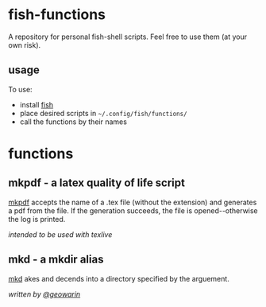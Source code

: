 # fish-functions
A repository for personal fish-shell scripts. Feel free to use them (at your own risk).

## usage
To use:
- install [fish](http://fishshell.com/)
- place desired scripts in `~/.config/fish/functions/`
- call the functions by their names

# functions
## mkpdf - a latex quality of life script
[mkpdf](https://github.com/davepfeiffer/fish-functions/blob/master/mkpdf.fish) accepts the name of a .tex file (without the extension) and generates a pdf from the file. If the generation succeeds, the file is opened--otherwise the log is printed.

*intended to be used with texlive*

## mkd - a mkdir alias
[mkd](https://github.com/davepfeiffer/fish-functions/blob/master/mkd.fish) akes and decends into a directory specified by the arguement.

*written by [@geowarin](https://github.com/geowarin)*
